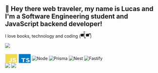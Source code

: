 ## 👋 Hey there web traveler, my name is Lucas and I'm a Software Engineering student and JavaScript backend developer!
I love books, technology and coding (▀̿̿Ĺ̯̿▀̿ ̿)
<div align="left"> 
<img height="180em" src="https://github-readme-stats.vercel.app/api/top-langs/?username=LucasSiqueiraSurreco&layout=compact&langs_count=7&theme=dark"/>
</div>
<div style="display: inline_block"><br>
  <img align="center" alt="JS" height="30" width="40" src="https://raw.githubusercontent.com/devicons/devicon/master/icons/javascript/javascript-plain.svg">
  <img align="center" alt="TS" height="30" width="40" src="https://raw.githubusercontent.com/devicons/devicon/master/icons/typescript/typescript-plain.svg">
  <img align="center" alt="Node" height="30" width="40" src="https://cdn.jsdelivr.net/gh/devicons/devicon/icons/nodejs/nodejs-original.svg">
  <img align="center" alt="Prisma" height="30" width="62" src="https://img.shields.io/badge/Prisma-3982CE?style=for-the-badge&logo=Prisma&logoColor=white">
  <img align="center" alt="Nest" height="40" width="40" src="https://upload.wikimedia.org/wikipedia/commons/thumb/a/a8/NestJS.svg/621px-NestJS.svg.png?20221211225055">
  <img align="center" alt="Fastify" height="70" width="80" src="https://fastify.dev/img/logos/fastify-white.svg">
 </div>
 <div> 
  <a href="https://www.instagram.com/lucassiqueirasr/" target="_blank"><img src="https://img.shields.io/badge/-Instagram-%23E4405F?style=for-the-badge&logo=instagram&logoColor=white" target="_blank"></a>
  <a href="https://www.linkedin.com/in/notnow" target="_blank"><img src="https://img.shields.io/badge/-LinkedIn-%230077B5?style=for-the-badge&logo=linkedin&logoColor=white" target="_blank"></a> 
</div>

  

